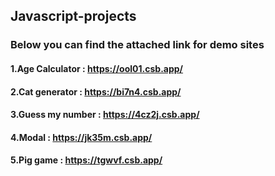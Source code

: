 ## Javascript-projects
### Below you can find the attached link for demo sites
#### 1.Age Calculator  : https://ool01.csb.app/
#### 2.Cat generator   : https://bi7n4.csb.app/
#### 3.Guess my number : https://4cz2j.csb.app/
#### 4.Modal           : https://jk35m.csb.app/
#### 5.Pig game        : https://tgwvf.csb.app/
